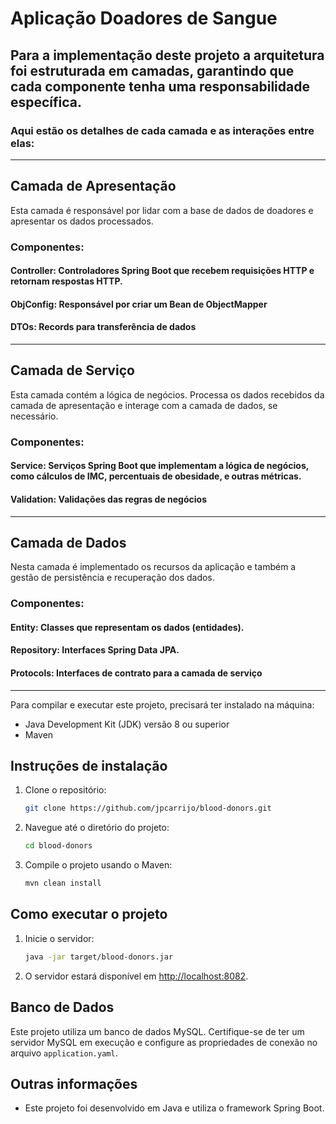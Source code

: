 # Aplicação Doadores de Sangue

## Para a implementação deste projeto a arquitetura foi estruturada em camadas, garantindo que cada componente tenha uma responsabilidade específica.

### Aqui estão os detalhes de cada camada e as interações entre elas:
***
## Camada de Apresentação
Esta camada é responsável por lidar com a base de dados de doadores e apresentar os dados processados.
### Componentes:
#### Controller: Controladores Spring Boot que recebem requisições HTTP e retornam respostas HTTP.
#### ObjConfig: Responsável por criar um Bean de ObjectMapper
#### DTOs: Records para transferência de dados
***
## Camada de Serviço
Esta camada contém a lógica de negócios. Processa os dados recebidos da camada de apresentação e interage com a camada de dados, se necessário.
### Componentes:
#### Service: Serviços Spring Boot que implementam a lógica de negócios, como cálculos de IMC, percentuais de obesidade, e outras métricas.
#### Validation: Validações das regras de negócios
***
## Camada de Dados
Nesta camada é implementado os recursos da aplicação e também a gestão de persistência e recuperação dos dados.
### Componentes:
#### Entity: Classes que representam os dados (entidades).
#### Repository: Interfaces Spring Data JPA.
#### Protocols: Interfaces de contrato para a camada de serviço

***  
Para compilar e executar este projeto, precisará ter instalado na máquina:
- Java Development Kit (JDK) versão 8 ou superior
- Maven

## Instruções de instalação

1. Clone o repositório:
    ```sh
    git clone https://github.com/jpcarrijo/blood-donors.git
    ```

2. Navegue até o diretório do projeto:
    ```sh
    cd blood-donors
    ```

3. Compile o projeto usando o Maven:
    ```sh
    mvn clean install
    ```

## Como executar o projeto

1. Inicie o servidor:
    ```sh
    java -jar target/blood-donors.jar
    ```

2. O servidor estará disponível em [http://localhost:8082](http://localhost:8082).

## Banco de Dados

Este projeto utiliza um banco de dados MySQL. Certifique-se de ter um servidor MySQL em execução e configure as propriedades de conexão no arquivo `application.yaml`.

## Outras informações

- Este projeto foi desenvolvido em Java e utiliza o framework Spring Boot.